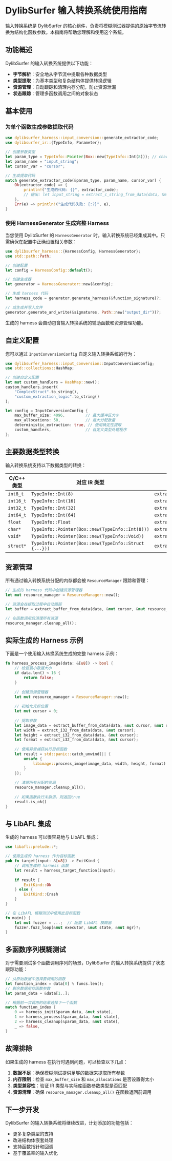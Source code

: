# DylibSurfer 输入转换系统使用指南

输入转换系统是 DylibSurfer 的核心组件，负责将模糊测试器提供的原始字节流转换为结构化函数参数。本指南将帮助您理解和使用这个系统。

## 功能概述

DylibSurfer 的输入转换系统提供以下功能：

- **字节解析**：安全地从字节流中提取各种数据类型
- **类型提取**：为基本类型和复杂结构体提供转换逻辑
- **资源管理**：自动跟踪和清理内存分配，防止资源泄漏
- **状态跟踪**：管理多函数调用之间的对象状态

## 基本使用

### 为单个函数生成参数提取代码

```rust
use dylibsurfer_harness::input_conversion::generate_extractor_code;
use dylibsurfer_ir::{TypeInfo, Parameter};

// 创建参数类型
let param_type = TypeInfo::Pointer(Box::new(TypeInfo::Int(8))); // char*
let param_name = "input_string";
let cursor_var = "cursor";

// 生成提取代码
match generate_extractor_code(&param_type, param_name, cursor_var) {
    Ok(extractor_code) => {
        println!("生成的代码: {}", extractor_code);
        // 输出: let input_string = extract_c_string_from_data(data, &mut cursor, resource_manager);
    },
    Err(e) => println!("生成代码失败: {:?}", e),
}
```

### 使用 HarnessGenerator 生成完整 Harness

当您使用 DylibSurfer 的 `HarnessGenerator` 时，输入转换系统已经集成其中。只需确保在配置中正确设置相关参数：

```rust
use dylibsurfer_harness::{HarnessConfig, HarnessGenerator};
use std::path::Path;

// 创建配置
let config = HarnessConfig::default();

// 创建生成器
let generator = HarnessGenerator::new(&config);

// 生成 harness 代码
let harness_code = generator.generate_harness(&function_signature)?;

// 或生成并写入文件
generator.generate_and_write(&signatures, Path::new("output_dir"))?;
```

生成的 harness 会自动包含输入转换系统的辅助函数和资源管理功能。

## 自定义配置

您可以通过 `InputConversionConfig` 自定义输入转换系统的行为：

```rust
use dylibsurfer_harness::input_conversion::InputConversionConfig;
use std::collections::HashMap;

// 创建自定义配置
let mut custom_handlers = HashMap::new();
custom_handlers.insert(
    "ComplexStruct".to_string(),
    "custom_extraction_logic".to_string()
);

let config = InputConversionConfig {
    max_buffer_size: 4096,         // 最大缓冲区大小
    max_allocations: 50,           // 最大分配数量
    deterministic_extraction: true, // 使用确定性提取
    custom_handlers,               // 自定义类型处理程序
};
```

## 主要数据类型转换

输入转换系统支持以下数据类型的转换：

| C/C++ 类型 | 对应 IR 类型 | 提取函数 |
|------------|---------------|-----------------|
| `int8_t`   | `TypeInfo::Int(8)` | `extract_i8_from_data` |
| `int16_t`  | `TypeInfo::Int(16)` | `extract_i16_from_data` |
| `int32_t`  | `TypeInfo::Int(32)` | `extract_i32_from_data` |
| `int64_t`  | `TypeInfo::Int(64)` | `extract_i64_from_data` |
| `float`    | `TypeInfo::Float` | `extract_float_from_data` |
| `char*`    | `TypeInfo::Pointer(Box::new(TypeInfo::Int(8)))` | `extract_c_string_from_data` |
| `void*`    | `TypeInfo::Pointer(Box::new(TypeInfo::Void))` | `extract_buffer_from_data` |
| `struct*`  | `TypeInfo::Pointer(Box::new(TypeInfo::Struct {...}))` | `extract_typed_pointer_from_data` |

## 资源管理

所有通过输入转换系统分配的内存都会被 `ResourceManager` 跟踪和管理：

```rust
// 生成的 harness 代码中创建资源管理器
let mut resource_manager = ResourceManager::new();

// 资源会在提取过程中自动跟踪
let buffer = extract_buffer_from_data(data, &mut cursor, &mut resource_manager);

// 在函数调用后清理所有资源
resource_manager.cleanup_all();
```

## 实际生成的 Harness 示例

下面是一个使用输入转换系统生成的完整 harness 示例：

```rust
fn harness_process_image(data: &[u8]) -> bool {
    // 检查最小数据大小
    if data.len() < 16 {
        return false;  
    }
    
    // 创建资源管理器
    let mut resource_manager = ResourceManager::new();
    
    // 初始化光标位置
    let mut cursor = 0;
    
    // 提取参数
    let image_data = extract_buffer_from_data(data, &mut cursor, &mut resource_manager);
    let width = extract_i32_from_data(data, &mut cursor);
    let height = extract_i32_from_data(data, &mut cursor);
    let format = extract_i32_from_data(data, &mut cursor);
    
    // 使用异常捕获执行目标函数
    let result = std::panic::catch_unwind(|| {
        unsafe {
            libimage::process_image(image_data, width, height, format)
        }
    });
    
    // 清理所有分配的资源
    resource_manager.cleanup_all();
    
    // 如果函数执行未崩溃，则返回true
    result.is_ok()
}
```

## 与 LibAFL 集成

生成的 harness 可以很容易地与 LibAFL 集成：

```rust
use libafl::prelude::*;

// 使用生成的 harness 作为目标函数
pub fn target(input: &[u8]) -> ExitKind {
    // 调用生成的 harness 函数
    let result = harness_target_function(input);
    
    if result {
        ExitKind::Ok
    } else {
        ExitKind::Crash
    }
}

// 在 LibAFL 模糊测试中使用此目标函数
fn main() {
    let mut fuzzer = ...;  // 配置 LibAFL 模糊器
    fuzzer.fuzz_loop(&mut executor, &mut state, &mut mgr)?;
}
```

## 多函数序列模糊测试

对于需要测试多个函数调用序列的场景，DylibSurfer 的输入转换系统提供了状态跟踪功能：

```rust
// 从原始数据中选择要调用的函数
let function_index = data[0] % funcs.len();
// 剩余数据用作函数参数
let param_data = &data[1..];

// 根据前一次调用的结果选择下一个函数
match function_index {
    0 => harness_init(&param_data, &mut state),
    1 => harness_process(&param_data, &mut state),
    2 => harness_cleanup(&param_data, &mut state),
    _ => false,
}
```

## 故障排除

如果生成的 harness 在执行时遇到问题，可以检查以下几点：

1. **数据不足**：确保模糊测试提供足够的数据来提取所有参数
2. **内存限制**：检查 `max_buffer_size` 和 `max_allocations` 是否设置得太小
3. **类型兼容性**：验证 IR 类型与实际库函数参数类型是否匹配
4. **资源清理**：确保 `resource_manager.cleanup_all()` 在函数返回前调用

## 下一步开发

DylibSurfer 的输入转换系统将继续改进，计划添加的功能包括：

- 更多复杂类型的支持
- 改进结构体嵌套处理
- 支持函数指针和回调
- 基于覆盖率的输入优化